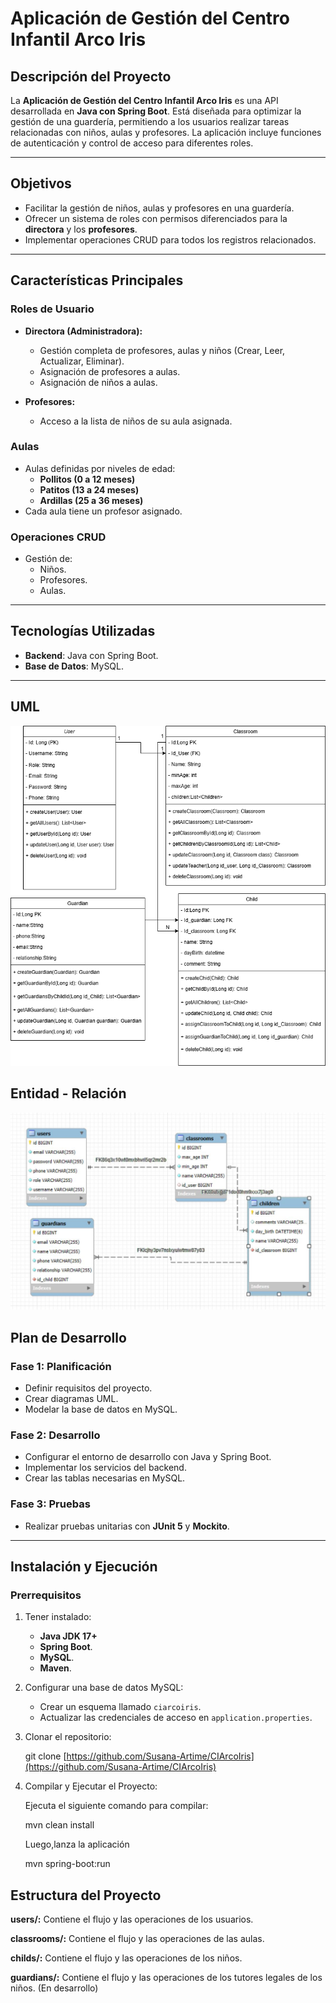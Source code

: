 # Aplicación de Gestión del Centro Infantil Arco Iris

## Descripción del Proyecto
La **Aplicación de Gestión del Centro Infantil Arco Iris** es una API desarrollada en **Java con Spring Boot**. Está diseñada para optimizar la gestión de una guardería, permitiendo a los usuarios realizar tareas relacionadas con niños, aulas y profesores. La aplicación incluye funciones de autenticación y control de acceso para diferentes roles.

---

## Objetivos
- Facilitar la gestión de niños, aulas y profesores en una guardería.
- Ofrecer un sistema de roles con permisos diferenciados para la **directora** y los **profesores**.
- Implementar operaciones CRUD para todos los registros relacionados.

---

## Características Principales

### Roles de Usuario
- **Directora (Administradora):**
  - Gestión completa de profesores, aulas y niños (Crear, Leer, Actualizar, Eliminar).
  - Asignación de profesores a aulas.
  - Asignación de niños a aulas.
  
- **Profesores:**
  - Acceso a la lista de niños de su aula asignada.

### Aulas
- Aulas definidas por niveles de edad:
  - **Pollitos (0 a 12 meses)**
  - **Patitos (13 a 24 meses)**
  - **Ardillas (25 a 36 meses)**
- Cada aula tiene un profesor asignado.

### Operaciones CRUD
- Gestión de:
  - Niños.
  - Profesores.
  - Aulas.
 
---

## Tecnologías Utilizadas
- **Backend**: Java con Spring Boot.
- **Base de Datos**: MySQL.

---
## UML

![Diagrama UML](src/main/resources/UML.png)

## Entidad - Relación

![ENTIDAD RELACION](src/main/resources/ER.jpg)


## Plan de Desarrollo

### Fase 1: Planificación
- Definir requisitos del proyecto.
- Crear diagramas UML.
- Modelar la base de datos en MySQL.

### Fase 2: Desarrollo
- Configurar el entorno de desarrollo con Java y Spring Boot.
- Implementar los servicios del backend.
- Crear las tablas necesarias en MySQL.

### Fase 3: Pruebas
- Realizar pruebas unitarias con **JUnit 5** y **Mockito**.

---

## Instalación y Ejecución

### Prerrequisitos

1. Tener instalado:
   - **Java JDK 17+**
   - **Spring Boot**.
   - **MySQL**.
   - **Maven**.

2. Configurar una base de datos MySQL:
   - Crear un esquema llamado `ciarcoiris`.
   - Actualizar las credenciales de acceso en `application.properties`.


3. Clonar el repositorio:

    git clone [https://github.com/Susana-Artime/CIArcoIris](https://github.com/Susana-Artime/CIArcoIris)

   
4. Compilar y Ejecutar el Proyecto:

   Ejecuta el siguiente comando para compilar:
   
   mvn clean install

   Luego,lanza la aplicación

   mvn spring-boot:run

## Estructura del Proyecto

**users/:** Contiene el flujo y las operaciones de los usuarios.

**classrooms/:** Contiene el flujo y las operaciones de las aulas.

**childs/:** Contiene el flujo y las operaciones de los niños.

**guardians/:** Contiene el flujo y las operaciones de los tutores legales de los niños. (En desarrollo)





